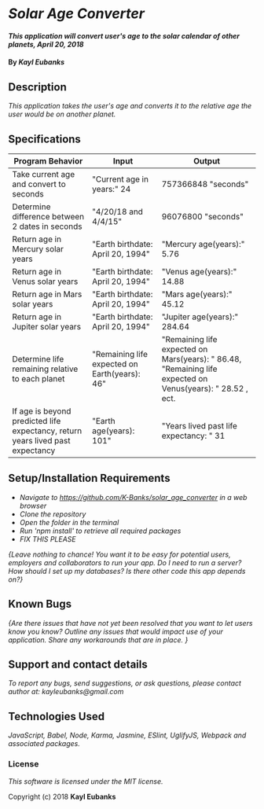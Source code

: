 # _Solar Age Converter_

#### _This application will convert user's age to the solar calendar of other planets, April 20, 2018_

#### By _**Kayl Eubanks**_

## Description

_This application takes the user's age and converts it to the relative age the user would be on another planet._

## Specifications
| Program Behavior | Input | Output |
|----------------|------|------|
| Take current age and convert to seconds | "Current age in years:" 24 | 757366848 "seconds" |
| Determine difference between 2 dates in seconds | "4/20/18 and 4/4/15" | 96076800 "seconds" |
| Return age in Mercury solar years | "Earth birthdate: April 20, 1994" | "Mercury age(years):" 5.76 |
| Return age in Venus solar years | "Earth birthdate: April 20, 1994" | "Venus age(years):" 14.88 |
| Return age in Mars solar years | "Earth birthdate: April 20, 1994" | "Mars age(years):" 45.12 |
| Return age in Jupiter solar years | "Earth birthdate: April 20, 1994" | "Jupiter age(years):" 284.64 |
| Determine life remaining relative to each planet | "Remaining life expected on Earth(years): 46" | "Remaining life expected on Mars(years): " 86.48, "Remaining life expected on Venus(years): " 28.52 , ect. |
| If age is beyond predicted life expectancy, return years lived past expectancy | "Earth age(years): 101" | "Years lived past life expectancy: " 31 |

## Setup/Installation Requirements

* _Navigate to https://github.com/K-Banks/solar_age_converter in a web browser_
* _Clone the repository_
* _Open the folder in the terminal_
* _Run 'npm install' to retrieve all required packages_
* _FIX THIS PLEASE_

_{Leave nothing to chance! You want it to be easy for potential users, employers and collaborators to run your app. Do I need to run a server? How should I set up my databases? Is there other code this app depends on?}_

## Known Bugs

_{Are there issues that have not yet been resolved that you want to let users know you know?  Outline any issues that would impact use of your application.  Share any workarounds that are in place. }_

## Support and contact details

_To report any bugs, send suggestions, or ask questions, please contact author at:_
_kayleubanks@gmail.com_

## Technologies Used

_JavaScript, Babel, Node, Karma, Jasmine, ESlint, UglifyJS, Webpack and associated packages._

### License

*This software is licensed under the MIT license.*

Copyright (c) 2018 **Kayl Eubanks**
